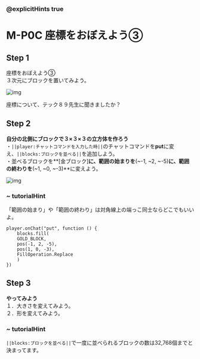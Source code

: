 ### @explicitHints true

# M-P0C 座標をおぼえよう③

## Step 1  
座標をおぼえよう③  
３次元にブロックを置いてみよう。  

![img](https://teck89.xsrv.jp/MEE_tutorial/img/M-P0C.png)

座標について、テック８９先生に聞きましたか？

## Step 2 
**自分の北側にブロックで３×３×３の立方体を作ろう**  
・``||player:チャットコマンドを入力した時||``のチャットコマンドを**put**に変え、``||blocks:ブロックを並べる||``を追加しよう。  
・並べるブロックを**[金ブロック]**に、範囲の始まりを**(~-1,  ~2, ~-5)**に、範囲の終わりを**(~1,  ~0, ~-3)**に変えよう。

![img](https://teck89.xsrv.jp/MEE_tutorial/img/M-P0C_1.png)

### ~ tutorialHint
「範囲の始まり」や「範囲の終わり」は対角線上の端っこ同士ならどこでもいいよ。

```blocks
player.onChat("put", function () {
    blocks.fill(
    GOLD_BLOCK,
    pos(-1, 2, -5),
    pos(1, 0, -3),
    FillOperation.Replace
    )
})
```

## Step 3 
**やってみよう**  
１．大きさを変えてみよう。  
２．形を変えてみよう。

### ~ tutorialHint
``||blocks:ブロックを並べる||``で一度に並べられるブロックの数は32,768個までと決まってます。

